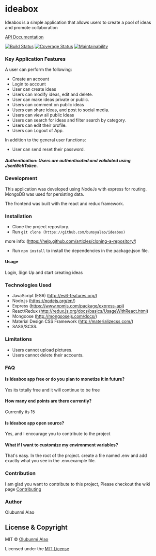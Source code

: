 # ideabox
Ideabox is a simple application that allows users to create a pool of ideas and promote collaboration

[API Documentation](https://ideabox1.docs.apiary.io/)

[![Build Status](https://travis-ci.org/bumsyalao/ideabox.svg?branch=develop)](https://travis-ci.org/bumsyalao/ideabox)
[![Coverage Status](https://coveralls.io/repos/github/bumsyalao/ideabox/badge.svg?branch=develop)](https://coveralls.io/github/bumsyalao/ideabox?branch=develop)
[![Maintainability](https://api.codeclimate.com/v1/badges/a99a88d28ad37a79dbf6/maintainability)](https://codeclimate.com/github/codeclimate/codeclimate/maintainability)

### Key Application Features

A user can perform the following: 
- Create an account 
- Login to account 
- User can create ideas
- Users can modify ideas, edit and delete. 
- User can make ideas private or public.
- Users can comment on public ideas
- Users can share ideas, and post to social media.
- Users can view all public Ideas
- Users can search for ideas and filter search by category.
- Users can edit their profile.
- Users can Logout of App.

In addition to the general user functions:
- User can send reset their password.

##### Authentication: Users are authenticated and validated using JsonWebToken.

### Development

This application was developed using NodeJs with express for routing. MongoDB was used for persisting data.

The frontend was built with the react and redux framework.

### Installation

- Clone the project repository.
- Run ```git clone (https://github.com/bumsyalao/ideabox)```

more info: (https://help.github.com/articles/cloning-a-repository/)
- Run ``` npm install ``` to install the dependencies in the package.json file.

#### Usage

Login, Sign Up and start creating ideas

### Technologies Used

- JavaScript (ES6) (http://es6-features.org/)
- Node.js (https://nodejs.org/en/)
- Express (https://www.npmjs.com/package/express-api)
- React/Redux (http://redux.js.org/docs/basics/UsageWithReact.html)
- Mongoose (http://mongoosejs.com/docs/)
- Material Design CSS Framework (http://materializecss.com/)
- SASS/SCSS.

### Limitations
+ Users cannot upload pictures.
+ Users cannot delete their accounts.

### FAQ
#### Is Ideabox app free or do you plan to monetize it in future?
Yes its totally free and it will continue to be free

#### How many end points are there currently?
Currently its 15

#### Is Ideabox app open source?
Yes, and I encourage you to contribute to the project

#### What if I want to customize my environment variables?
That's easy. In the root of the project. create a file named .env and add exactly what you see in the .env.example file.


### Contribution
I am glad you want to contribute to this project, Please checkout the wiki page [Contributing](https://github.com/bumsyalao/ideabox/wiki/Contributing)

### Author
Olubunmi Alao
## License & Copyright
MIT © [Olubunmi Alao](https://github.com/bumsyalao)

Licensed under the [MIT License](LICENSE)
